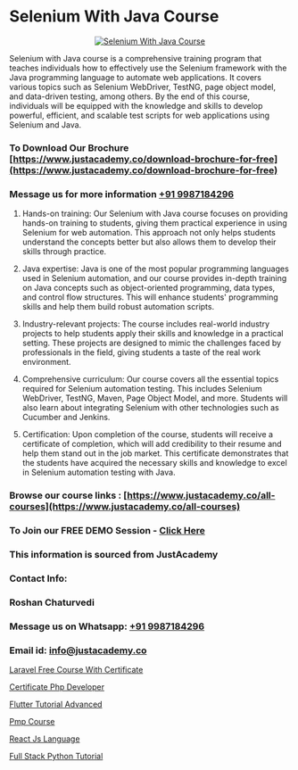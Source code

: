 # Selenium With Java Course

<p align="center">
  <a href="https://justacademy.co/course-detail/core-java-training">
    <img src="https://justacademy.co/storage2/course_image/1677245426_course_image.webp" alt="Selenium With Java Course">
  </a>
</p>


Selenium with Java course is a comprehensive training program that teaches individuals how to effectively use the Selenium framework with the Java programming language to automate web applications. It covers various topics such as Selenium WebDriver, TestNG, page object model, and data-driven testing, among others. By the end of this course, individuals will be equipped with the knowledge and skills to develop powerful, efficient, and scalable test scripts for web applications using Selenium and Java. 
### To Download Our Brochure [https://www.justacademy.co/download-brochure-for-free](https://www.justacademy.co/download-brochure-for-free)
### Message us for more information [+91 9987184296](https://api.whatsapp.com/send?phone=919987184296)
1) Hands-on training: Our Selenium with Java course focuses on providing hands-on training to students, giving them practical experience in using Selenium for web automation. This approach not only helps students understand the concepts better but also allows them to develop their skills through practice.

2) Java expertise: Java is one of the most popular programming languages used in Selenium automation, and our course provides in-depth training on Java concepts such as object-oriented programming, data types, and control flow structures. This will enhance students' programming skills and help them build robust automation scripts.

3) Industry-relevant projects: The course includes real-world industry projects to help students apply their skills and knowledge in a practical setting. These projects are designed to mimic the challenges faced by professionals in the field, giving students a taste of the real work environment.

4) Comprehensive curriculum: Our course covers all the essential topics required for Selenium automation testing. This includes Selenium WebDriver, TestNG, Maven, Page Object Model, and more. Students will also learn about integrating Selenium with other technologies such as Cucumber and Jenkins.

5) Certification: Upon completion of the course, students will receive a certificate of completion, which will add credibility to their resume and help them stand out in the job market. This certificate demonstrates that the students have acquired the necessary skills and knowledge to excel in Selenium automation testing with Java.

### Browse our course links : [https://www.justacademy.co/all-courses](https://www.justacademy.co/all-courses) 
### To Join our FREE DEMO Session - [Click Here](https://www.justacademy.co/register-for-course-demo)


### This information is sourced from JustAcademy
### Contact Info:
### Roshan Chaturvedi
### Message us on Whatsapp: [+91 9987184296](https://api.whatsapp.com/send?phone=919987184296)
### Email id: [info@justacademy.co](mailto:info@justacademy.co)
                
[Laravel Free Course With Certificate](https://www.linkedin.com/pulse/laravel-free-course-certificate-justacademy-chandigarh-inuze?trackingId=P1oA1BjDDl1XPCgBurww%2BA%3D%3D&lipi=urn%3Ali%3Apage%3Ad_flagship3_company_admin%3BXEu5pmfJRhGyaD1FCv74Lw%3D%3D)

[Certificate Php Developer](https://www.linkedin.com/pulse/certificate-php-developer-justacademy-vwiuc?trackingId=z%2FZ8Qv2zCYNcrKx26Tr3wA%3D%3D&lipi=urn%3Ali%3Apage%3Ad_flagship3_company_admin%3BWbxQ1A18RaaLg4c2WwaK8w%3D%3D)

[Flutter Tutorial Advanced](https://medium.com/@AkashSingh2052/flutter-tutorial-advanced-ed0a72e351af)

[Pmp Course](https://medium.com/@AkashSingh2052/pmp-course-c39b96af1f76)

[React Js Language](https://justacademyin.github.io/Articles/React-Js-Language)

[Full Stack Python Tutorial](https://justacademyin.github.io/Articles/Full-Stack-Python-Tutorial)

